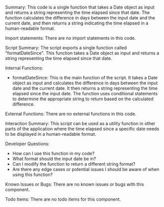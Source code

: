 Summary:
This code is a single function that takes a Date object as input and returns a string representing the time elapsed since that date. The function calculates the difference in days between the input date and the current date, and then returns a string indicating the time elapsed in a human-readable format.

Import statements:
There are no import statements in this code.

Script Summary:
The script exports a single function called "formatDateSince". This function takes a Date object as input and returns a string representing the time elapsed since that date.

Internal Functions:
- formatDateSince: This is the main function of the script. It takes a Date object as input and calculates the difference in days between the input date and the current date. It then returns a string representing the time elapsed since the input date. The function uses conditional statements to determine the appropriate string to return based on the calculated difference.

External Functions:
There are no external functions in this code.

Interaction Summary:
This script can be used as a utility function in other parts of the application where the time elapsed since a specific date needs to be displayed in a human-readable format.

Developer Questions:
- How can I use this function in my code?
- What format should the input date be in?
- Can I modify the function to return a different string format?
- Are there any edge cases or potential issues I should be aware of when using this function?

Known Issues or Bugs:
There are no known issues or bugs with this component.

Todo Items:
There are no todo items for this component.